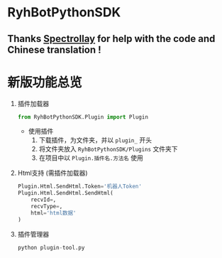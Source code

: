 # RyhBotPythonSDK

## Thanks [Spectrollay](https://github.com/spectrollay) for help with the code and Chinese translation !

# 新版功能总览

1. 插件加载器

   ```python
   from RyhBotPythonSDK.Plugin import Plugin
   ```
    - 使用插件
        1. 下载插件，为文件夹，并以 `plugin_` 开头
        2. 将文件夹放入 `RyhBotPythonSDK/Plugins` 文件夹下
        3. 在项目中以 `Plugin.插件名.方法名` 使用
2. Html支持 (需插件加载器)

   ```python
   Plugin.Html.SendHtml.Token='机器人Token'
   Plugin.Html.SendHtml.SendHtml(
       recvId=,
       recvType=,
       html='html数据'
   )
   ```
3. 插件管理器

   ```python
   python plugin-tool.py
   ```
